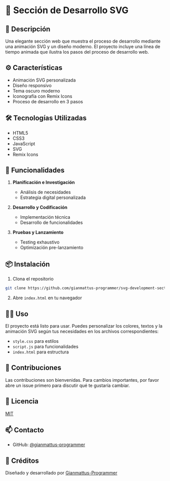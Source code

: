 # 🚀 Sección de Desarrollo SVG

## 📝 Descripción
Una elegante sección web que muestra el proceso de desarrollo mediante una animación SVG y un diseño moderno. El proyecto incluye una línea de tiempo animada que ilustra los pasos del proceso de desarrollo web.

## ⚙️ Características
- Animación SVG personalizada
- Diseño responsivo
- Tema oscuro moderno
- Iconografía con Remix Icons
- Proceso de desarrollo en 3 pasos

## 🛠️ Tecnologías Utilizadas
- HTML5
- CSS3
- JavaScript
- SVG
- Remix Icons

## 🎯 Funcionalidades
1. **Planificación e Investigación**
   - Análisis de necesidades
   - Estrategia digital personalizada

2. **Desarrollo y Codificación**
   - Implementación técnica
   - Desarrollo de funcionalidades

3. **Pruebas y Lanzamiento**
   - Testing exhaustivo
   - Optimización pre-lanzamiento

## 📦 Instalación
1. Clona el repositorio
```bash
git clone https://github.com/gianmattus-programmer/svg-development-section.git
```
2. Abre `index.html` en tu navegador

## 👨‍💻 Uso
El proyecto está listo para usar. Puedes personalizar los colores, textos y la animación SVG según tus necesidades en los archivos correspondientes:
- `style.css` para estilos
- `script.js` para funcionalidades
- `index.html` para estructura

## 🤝 Contribuciones
Las contribuciones son bienvenidas. Para cambios importantes, por favor abre un issue primero para discutir qué te gustaría cambiar.

## 📄 Licencia
[MIT](https://github.com/gianmattus-programmer/SVG-DEVELOPMENT-SECTION/blob/main/LICENSE)

## 📫 Contacto
- GitHub: [@gianmattus-programmer](https://github.com/gianmattus-programmer)

## 🌟 Créditos
Diseñado y desarrollado por [Gianmattus-Programmer](https://github.com/gianmattus-programmer)
